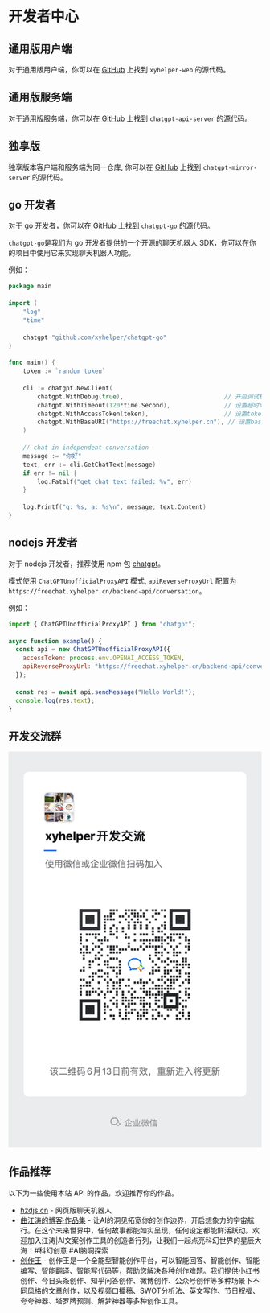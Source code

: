 # 开发者中心

## 通用版用户端

对于通用版用户端，你可以在 [GitHub](https://github.com/xyhelper/xyhelper-web) 上找到 `xyhelper-web` 的源代码。

## 通用版服务端

对于通用版服务端，你可以在 [GitHub](https://github.com/xyhelper/chatgpt-api-server) 上找到 `chatgpt-api-server` 的源代码。

## 独享版

独享版本客户端和服务端为同一仓库, 你可以在 [GitHub](https://github.com/xyhelper/chatgpt-mirror-server) 上找到 `chatgpt-mirror-server` 的源代码。

## go 开发者

对于 go 开发者，你可以在 [GitHub](https://github.com/xyhelper/chatgpt-go) 上找到 `chatgpt-go` 的源代码。

`chatgpt-go`是我们为 go 开发者提供的一个开源的聊天机器人 SDK，你可以在你的项目中使用它来实现聊天机器人功能。

例如：

```go
package main

import (
	"log"
	"time"

	chatgpt "github.com/xyhelper/chatgpt-go"
)

func main() {
	token := `random token`

	cli := chatgpt.NewClient(
		chatgpt.WithDebug(true),                            // 开启调试模式
		chatgpt.WithTimeout(120*time.Second),               // 设置超时时间为120秒
		chatgpt.WithAccessToken(token),                     // 设置token
		chatgpt.WithBaseURI("https://freechat.xyhelper.cn"), // 设置base uri
	)

	// chat in independent conversation
	message := "你好"
	text, err := cli.GetChatText(message)
	if err != nil {
		log.Fatalf("get chat text failed: %v", err)
	}

	log.Printf("q: %s, a: %s\n", message, text.Content)
}
```

## nodejs 开发者

对于 nodejs 开发者，推荐使用 npm 包 [chatgpt](https://www.npmjs.com/package/chatgpt)。

模式使用 `ChatGPTUnofficialProxyAPI` 模式, `apiReverseProxyUrl` 配置为 `https://freechat.xyhelper.cn/backend-api/conversation`。

例如：

```js
import { ChatGPTUnofficialProxyAPI } from "chatgpt";

async function example() {
  const api = new ChatGPTUnofficialProxyAPI({
    accessToken: process.env.OPENAI_ACCESS_TOKEN,
    apiReverseProxyUrl: "https://freechat.xyhelper.cn/backend-api/conversation",
  });

  const res = await api.sendMessage("Hello World!");
  console.log(res.text);
}
```
## 开发交流群

![微信群](./wechat-group.png)

## 作品推荐

以下为一些使用本站 API 的作品，欢迎推荐你的作品。

- [hzdjs.cn](https://hzdjs.cn/chatgpt/) - 网页版聊天机器人
- [曲江涛的博客·作品集](https://www.protaos.com) - 让AI的洞见拓宽你的创作边界，开启想象力的宇宙航行。在这个未来世界中，任何故事都能如实呈现，任何设定都能鲜活跃动。欢迎加入江涛|AI文案创作工具的创造者行列，让我们一起点亮科幻世界的星辰大海！#科幻创意 #AI脑洞探索
- [创作王](https://aiapp.cc) - 创作王是一个全能型智能创作平台，可以智能回答、智能创作、智能编写、智能翻译、智能写代码等，帮助您解决各种创作难题。我们提供小红书创作、今日头条创作、知乎问答创作、微博创作、公众号创作等多种场景下不同风格的文章创作，以及视频口播稿、SWOT分析法、英文写作、节日祝福、夸夸神器、塔罗牌预测、解梦神器等多种创作工具。
